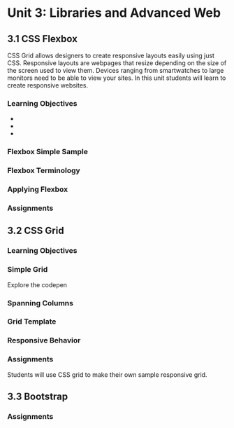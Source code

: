 # Unit 3: Libraries and Advanced Web

## 3.1 CSS Flexbox
CSS Grid allows designers to create responsive layouts easily using just CSS. Responsive layouts are webpages that resize depending on the size of the screen used to view them. Devices ranging from smartwatches to large monitors need to be able to view your sites. In this unit students will learn to create responsive websites. 
### Learning Objectives
*
*
*
### Flexbox Simple Sample


### Flexbox Terminology

### Applying Flexbox

### Assignments

## 3.2 CSS Grid
### Learning Objectives
### Simple Grid
Explore the codepen 
### Spanning Columns
### Grid Template
### Responsive Behavior
### Assignments
Students will use CSS grid to make their own sample responsive grid. 
## 3.3 Bootstrap
### Assignments